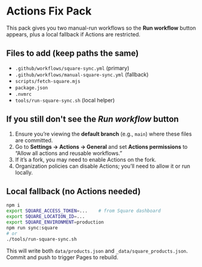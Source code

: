 # Actions Fix Pack

This pack gives you two manual-run workflows so the **Run workflow** button appears, plus a local fallback if Actions are restricted.

## Files to add (keep paths the same)
- `.github/workflows/square-sync.yml` (primary)
- `.github/workflows/manual-square-sync.yml` (fallback)
- `scripts/fetch-square.mjs`
- `package.json`
- `.nvmrc`
- `tools/run-square-sync.sh` (local helper)

## If you still don't see the *Run workflow* button
1) Ensure you’re viewing the **default branch** (e.g., `main`) where these files are committed.
2) Go to **Settings → Actions → General** and set **Actions permissions** to “Allow all actions and reusable workflows.”
3) If it’s a fork, you may need to enable Actions on the fork.
4) Organization policies can disable Actions; you’ll need to allow it or run locally.

## Local fallback (no Actions needed)
```bash
npm i
export SQUARE_ACCESS_TOKEN=...    # from Square dashboard
export SQUARE_LOCATION_ID=...
export SQUARE_ENVIRONMENT=production
npm run sync:square
# or
./tools/run-square-sync.sh
```

This will write both `data/products.json` and `_data/square_products.json`. Commit and push to trigger Pages to rebuild.
